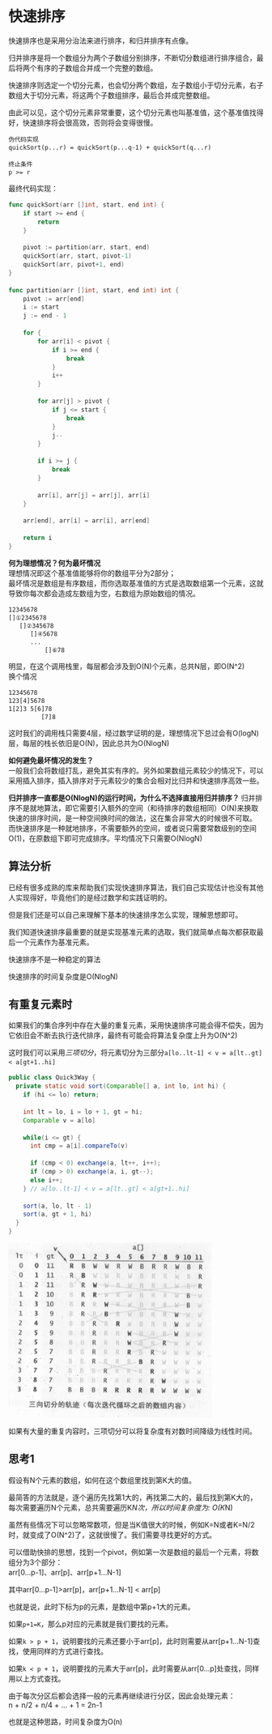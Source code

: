 # 快速排序
快速排序也是采用分治法来进行排序，和归并排序有点像。  

归并排序是将一个数组分为两个子数组分别排序，不断切分数组进行排序组合，最后将两个有序的子数组合并成一个完整的数组。  

快速排序则选定一个切分元素，也会切分两个数组，左子数组小于切分元素，右子数组大于切分元素，将这两个子数组排序，最后合并成完整数组。

由此可以见，这个切分元素非常重要，这个切分元素也叫基准值，这个基准值找得好，快速排序将会很高效，否则将会变得很慢。  

```
伪代码实现
quickSort(p...r) = quickSort(p...q-1) + quickSort(q...r)

终止条件
p >= r
```

最终代码实现：
```go
func quickSort(arr []int, start, end int) {
	if start >= end {
		return
	}

	pivot := partition(arr, start, end)
	quickSort(arr, start, pivot-1)
	quickSort(arr, pivot+1, end)
}

func partition(arr []int, start, end int) int {
	pivot := arr[end]
	i := start
	j := end - 1

	for {
		for arr[i] < pivot {
			if i >= end {
				break
			}
			i++
		}

		for arr[j] > pivot {
			if j <= start {
				break
			}
			j--
		}

		if i >= j {
			break
		}

		arr[i], arr[j] = arr[j], arr[i]
	}

	arr[end], arr[i] = arr[i], arr[end]

	return i
}
```

**何为理想情况？何为最坏情况**  
理想情况即这个基准值能够将你的数组平分为2部分；  
最坏情况是数组是有序数组，而你选取基准值的方式是选取数组第一个元素，这就导致你每次都会造成左数组为空，右数组为原始数组的情况。
```
12345678
[]①2345678
   []②345678
      []④5678
      ...
          []⑥78
```
明显，在这个调用栈里，每层都会涉及到O(N)个元素，总共N层，即O(N^2)  
换个情况
```
12345678
123[4]5678
1[2]3 5[6]78
         [7]8 
```
这时我们的调用栈只需要4层，经过数学证明的是，理想情况下总过会有O(logN)层，每层的栈长依旧是O(N)，因此总共为O(NlogN)

**如何避免最坏情况的发生？**  
一般我们会将数组打乱，避免其实有序的。另外如果数组元素较少的情况下，可以采用插入排序，插入排序对于元素较少的集合会相对比归并和快速排序高效一些。

**归并排序一直都是O(NlogN)的运行时间，为什么不选择直接用归并排序？**
归并排序不是就地算法，即它需要引入额外的空间（和待排序的数组相同）O(N)来换取快速的排序时间，是一种空间换时间的做法，这在集合非常大的时候很不可取。  
而快速排序是一种就地排序，不需要额外的空间，或者说只需要常数级别的空间O(1)，在原数组下即可完成排序。平均情况下只需要O(NlogN)

## 算法分析
已经有很多成熟的库来帮助我们实现快速排序算法，我们自己实现估计也没有其他人实现得好，毕竟他们的是经过数学和实践证明的。

但是我们还是可以自己来理解下基本的快速排序怎么实现，理解思想即可。

我们知道快速排序最重要的就是实现基准元素的选取，我们就简单点每次都获取最后一个元素作为基准元素。

快速排序不是一种稳定的算法

快速排序的时间复杂度是O(NlogN)

## 有重复元素时
如果我们的集合序列中存在大量的重复元素，采用快速排序可能会得不偿失，因为它依旧会不断去执行迭代排序，最终有可能会将算法复杂度上升为O(N^2)

这时我们可以采用*三项切分*，将元素切分为三部分`a[lo..lt-1] < v = a[lt..gt] < a[gt+1..hi]`

```java
public class Quick3Way {
  private static void sort(Comparable[] a, int lo, int hi) {
    if (hi <= lo) return;

    int lt = lo, i = lo + 1, gt = hi;
    Comparable v = a[lo]

    while(i <= gt) {
      int cmp = a[i].compareTo(v)

      if (cmp < 0) exchange(a, lt++, i++);
      if (cmp > 0) exchange(a, i, gt--);
      else i++;
    } // a[lo..lt-1] < v = a[lt..gt] < a[gt+1..hi]

    sort(a, lo, lt - 1)
    sort(a, gt + 1, hi)
  }
}
```

![WX20180802-190001](../images/WX20180802-190001.png)

如果有大量的重复内容时，三项切分可以将复杂度有对数时间降级为线性时间。

## 思考1
假设有N个元素的数组，如何在这个数组里找到第K大的值。

最简答的方法就是，逐个遍历先找第1大的，再找第二大的，最后找到第K大的，每次需要遍历N个元素，总共需要遍历K*N次，所以时间复杂度为: O(K*N)

虽然有些情况下可以忽略常数项，但是当K值很大的时候，例如K=N或者K=N/2时，就变成了O(N^2)了，这就很慢了。我们需要寻找更好的方式。

可以借助快排的思想，找到一个pivot，例如第一次是数组的最后一个元素，将数组分为3个部分：  
arr[0...p-1]、arr[p]、arr[p+1...N-1]

其中arr[0...p-1]>arr[p]，arr[p+1...N-1] < arr[p]

也就是说，此时下标为p的元素，是数组中第p+1大的元素。

如果`p+1=K`，那么p对应的元素就是我们要找的元素。

如果`k > p + 1`，说明要找的元素还要小于arr[p]，此时则需要从arr[p+1...N-1]查找，使用同样的方式进行查找。

如果`k < p + 1`，说明要找的元素大于arr[p]，此时需要从arr[0...p]处查找，同样用以上方式查找。

由于每次分区后都会选择一般的元素再继续进行分区，因此会处理元素：  
n + n/2 + n/4 + ... + 1 = 2n-1

也就是这种思路，时间复杂度为O(n)
